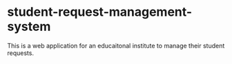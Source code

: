 # student-request-management-system
This is a web application for an educaitonal institute to manage their student requests.
